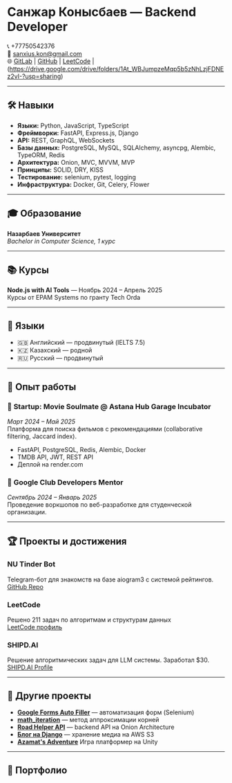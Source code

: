 # Санжар Конысбаев — Backend Developer

📞 +77750542376  
📧 sanxius.kon@gmail.com  
🌐 [GitLab](https://gitlab.com/sanxius) | [GitHub](https://github.com/snazh) | [LeetCode](https://leetcode.com/u/user4565c/) | (https://drive.google.com/drive/folders/1At_WBJumpzeMqp5b5zNhLzjFDNEz2vI-?usp=sharing)

---

## 🛠 Навыки

- **Языки:** Python, JavaScript, TypeScript  
- **Фреймворки:** FastAPI, Express.js, Django  
- **API:** REST, GraphQL, WebSockets  
- **Базы данных:** PostgreSQL, MySQL, SQLAlchemy, asyncpg, Alembic, TypeORM, Redis  
- **Архитектура:** Onion, MVC, MVVM, MVP  
- **Принципы:** SOLID, DRY, KISS  
- **Тестирование:** selenium, pytest, logging  
- **Инфраструктура:** Docker, Git, Celery, Flower

---

## 🎓 Образование

**Назарбаев Университет**  
_Bachelor in Computer Science, 1 курс_

---

## 📚 Курсы

**Node.js with AI Tools** — Ноябрь 2024 – Апрель 2025  
Курсы от EPAM Systems по гранту Tech Orda

---

## 🧠 Языки

- 🇬🇧 Английский — продвинутый (IELTS 7.5)  
- 🇰🇿 Казахский — родной  
- 🇷🇺 Русский — продвинутый  

---

## 🧪 Опыт работы

### 🔸 **Startup: Movie Soulmate** @ Astana Hub Garage Incubator  
_Март 2024 – Май 2025_  
Платформа для поиска фильмов с рекомендациями (collaborative filtering, Jaccard index).  
- FastAPI, PostgreSQL, Redis, Alembic, Docker  
- TMDB API, JWT, REST API  
- Деплой на render.com

### 🔸 **Google Club Developers Mentor**  
_Сентябрь 2024 – Январь 2025_  
Проведение воркшопов по веб-разработке для студенческой организации.

---

## 🏆 Проекты и достижения

### **NU Tinder Bot**  
Telegram-бот для знакомств на базе aiogram3 с системой рейтингов.  
[GitHub Repo](https://github.com/snazh/NUtinder)

### **LeetCode**  
Решено 211 задач по алгоритмам и структурам данных  
[LeetCode профиль](https://leetcode.com/u/user4565c/)

### **SHIPD.AI**  
Решение алгоритмических задач для LLM системы. Заработал $30. 
[SHIPD.AI Profile](https://drive.google.com/drive/folders/1At_WBJumpzeMqp5b5zNhLzjFDNEz2vI-?usp=sharing)

---

## 🔧 Другие проекты

- **[Google Forms Auto Filler](https://github.com/snazh/Google-Forms-Auto-Filler)** — автоматизация форм (Selenium)  
- **[math_iteration](https://github.com/snazh/math_iteration)** — метод аппроксимации корней  
- **[Road Helper API](https://github.com/snazh/Road-Helper)** — backend API на Onion Architecture  
- **[Блог на Django](https://github.com/snazh/blog)** — хранение медиа на AWS S3  
- **[Azamat's Adventure](https://github.com/snazh/NIS_game)** Игра платформер на Unity

---

## 📁 Портфолио

